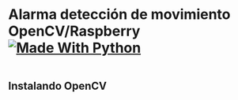 # Alarma detección de movimiento OpenCV/Raspberry   [![Made With Python](https://img.shields.io/badge/Made_With-Python-blue)](http://golang.org)

![]()

## Instalando OpenCV

